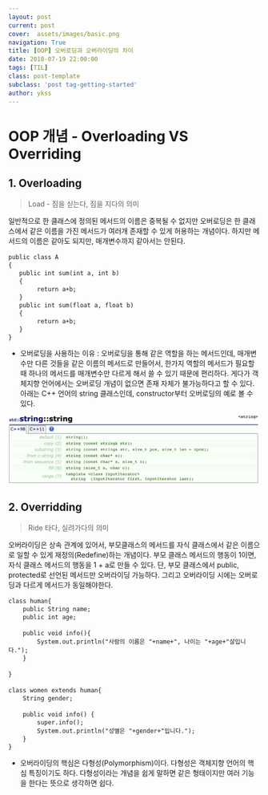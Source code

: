 ```yaml
---
layout: post
current: post
cover:  assets/images/basic.png
navigation: True
title: [OOP] 오버로딩과 오버라이딩의 차이
date: 2018-07-19 22:00:00
tags: [TIL]
class: post-template
subclass: 'post tag-getting-started'
author: ykss
---
```

   
# OOP 개념 - Overloading VS Overriding

## 1. Overloading
> Load - 짐을 싣는다, 짐을 지다의 의미

일반적으로 한 클래스에 정의된 메서드의 이름은 중복될 수 없지만
오버로딩은 한 클래스에서 같은 이름을 가진 메서드가 여러개 존재할 수 있게 허용하는 개념이다. 하지만 메서드의 이름은 같아도 되지만, 매개변수까지 같아서는 안된다. 

```
public class A
{
   public int sum(int a, int b)
   {
        return a+b;
   }
   public int sum(float a, float b)
   {
        return a+b;
   }
}
```

* 오버로딩을 사용하는 이유 : 오버로딩을 통해 같은 역할을 하는 메서드인데, 매개변수만 다른 것들을 같은 이름의 메서드로 만들어서, 한가지 역할의 메서드가 필요할 때 하나의 메서드를 매개변수만 다르게 해서 쓸 수 있기 때문에 편리하다. 게다가 객체지향 언어에서는 오버로딩 개념이 없으면 존재 자체가 불가능하다고 할 수 있다. 아래는 C++ 언어의 string 클래스인데, constructor부터 오버로딩의 예로 볼 수 있다.

![string](/assets/images/oop1-1.png)

## 2. Overridding
> Ride 타다, 실려가다의 의미

오버라이딩은 상속 관계에 있어서, 부모클래스의 메서드를 자식 클래스에서
같은 이름으로 일할 수 있게 재정의(Redefine)하는 개념이다. 부모 클래스 메서드의 행동이 1이면, 자식 클래스 메서드의 행동을 1 + a로 만들 수 있다. 단, 부모 클래스에서 public, protected로 선언된 메서드만 오버라이딩 가능하다. 그리고 오버라이딩 시에는 오버로딩과 다르게 메서드가 동일해야한다. 

```
class human{ 
    public String name;
    public int age;
    
    public void info(){
        System.out.println("사람의 이름은 "+name+", 나이는 "+age+"살입니다.");
    }
    
}
 
class women extends human{ 
    String gender;

    public void info() {
        super.info();
        System.out.println("성별은 "+gender+"입니다.");
    }
}
```

* 오버라이딩의 핵심은 다형성(Polymorphism)이다. 다형성은 객체지향 언어의 핵심 특징이기도 하다. 다형성이라는 개념을 쉽게 말하면 같은 형태이지만 여러 기능을 한다는 뜻으로 생각하면 쉽다. 

